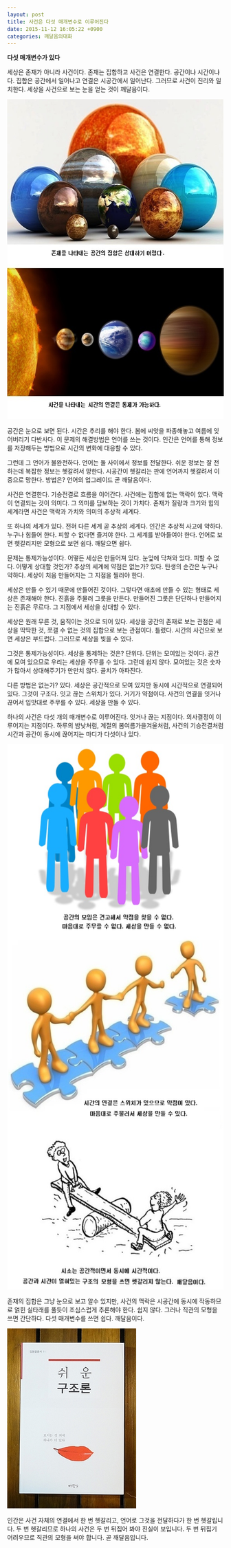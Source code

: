 ```yaml
---
layout: post
title: 사건은 다섯 매개변수로 이루어진다
date: 2015-11-12 16:05:22 +0900
categories: 깨달음의대화
---
```

**다섯 매개변수가 있다** 

  


세상은 존재가 아니라 사건이다. 존재는 집합하고 사건은 연결한다. 공간이냐 시간이냐다. 집합은 공간에서 일어나고 연결은 시공간에서 일어난다. 그러므로 사건이 진리와 일치한다. 세상을 사건으로 보는 눈을 얻는 것이 깨달음이다.

  




<img src="files/attach/images/198/229/638/56.jpg" alt="56.jpg" width="600" height="744" />   


공간은 눈으로 보면 된다. 시간은 추리를 해야 한다. 봄에 씨앗을 파종해놓고 여름에 잊어버리기 다반사다. 이 문제의 해결방법은 언어를 쓰는 것이다. 인간은 언어를 통해 정보를 저장해두는 방법으로 시간의 변화에 대응할 수 있다. 

  


그런데 그 언어가 불완전하다. 언어는 둘 사이에서 정보를 전달한다. 쉬운 정보는 잘 전하는데 복잡한 정보는 헷갈려서 망한다. 시공간이 헷갈리는 판에 언어까지 헷갈려서 이중으로 망한다. 방법은? 언어의 업그레이드 곧 깨달음이다. 

  


사건은 연결한다. 기승전결로 흐름을 이어간다. 사건에는 집합에 없는 맥락이 있다. 맥락이 연결되는 것이 의미다. 그 의미를 담보하는 것이 가치다. 존재가 질량과 크기와 힘의 세계라면 사건은 맥락과 가치와 의미의 추상적 세계다. 

  


또 하나의 세계가 있다. 전혀 다른 세계 곧 추상의 세계다. 인간은 추상적 사고에 약하다. 누구나 힘들어 한다. 피할 수 없다면 즐겨야 한다. 그 세계를 받아들여야 한다. 언어로 보면 헷갈리지만 모형으로 보면 쉽다. 깨달으면 쉽다. 

  


문제는 통제가능성이다. 어떻든 세상은 만들어져 있다. 눈앞에 닥쳐와 있다. 피할 수 없다. 어떻게 상대할 것인가? 추상의 세계에 약점은 없는가? 있다. 탄생의 순간은 누구나 약하다. 세상이 처음 만들어지는 그 지점을 찔러야 한다. 

  


세상은 만들 수 있기 때문에 만들어진 것이다. 그렇다면 애초에 만들 수 있는 형태로 세상은 존재해야 한다. 진흙을 주물러 그릇을 만든다. 만들어진 그릇은 단단하나 만들어지는 진흙은 무르다. 그 지점에서 세상을 상대할 수 있다.

  


세상은 원래 무른 것, 움직이는 것으로 되어 있다. 세상을 공간의 존재로 보는 관점은 세상을 딱딱한 것, 쪼갤 수 없는 것의 집합으로 보는 관점이다. 틀렸다. 시간의 사건으로 보면 세상은 부드럽다. 그러므로 세상을 빚을 수 있다.

  


그것은 통제가능성이다. 세상을 통제하는 것은? 단위다. 단위는 모여있는 것이다. 공간에 모여 있으므로 우리는 세상을 주무를 수 있다. 그런데 쉽지 않다. 모여있는 것은 숫자가 많아서 상대해주기가 만만치 않다. 골치가 아파진다.

  


다른 방법은 없는가? 있다. 세상은 공간적으로 모여 있지만 동시에 시간적으로 연결되어 있다. 그것이 구조다. 잇고 끊는 스위치가 있다. 거기가 약점이다. 사건의 연결을 잇거나 끊어서 입맛대로 주무를 수 있다. 세상을 만들 수 있다. 

  


하나의 사건은 다섯 개의 매개변수로 이루어진다. 잇거나 끊는 지점이다. 의사결정이 이루어지는 지점이다. 하루의 밤낮처럼, 계절의 봄여름가을겨울처럼, 사건의 기승전결처럼 시간과 공간이 동시에 끊어지는 마디가 다섯이나 있다. 

  


  



<img src="files/attach/images/198/229/638/57.jpg" alt="57.jpg" width="563" height="1269" />   


  


존재의 집합은 그냥 눈으로 보고 알수 있지만, 사건의 맥락은 시공간에 동시에 작동하므로 얽힌 실타래를 풀듯이 조심스럽게 추론해야 한다. 쉽지 않다. 그러나 직관의 모형을 쓰면 간단하다. 다섯 매개변수를 쓰면 쉽다. 깨달음이다. 

  


  





 <img src="files/attach/images/198/229/638/DSC01488.JPG" alt="DSC01488.JPG" width="300" height="419" /> 

  


인간은 사건 자체의 연결에서 한 번 헷갈리고, 언어로 그것을 전달하다가 한 번 헷갈립니다. 두 번 헷갈리므로 하나의 사건은 두 번 뒤집어 봐야 진실이 보입니다. 두 번 뒤집기 어려우므로 직관의 모형을 써야 합니다. 곧 깨달음입니다.